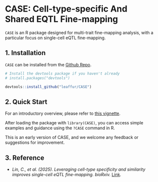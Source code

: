 # CASE: Cell-type-specific And Shared EQTL Fine-mapping

`CASE` is an R package designed for multi-trait fine-mapping analysis, with a particular focus on single-cell eQTL fine-mapping.

## 1. Installation

`CASE` can be installed from the [Github Repo](https://github.com/leaffur/CASE).

``` r
# Install the devtools package if you haven't already
# install.packages("devtools")

devtools::install_github("leaffur/CASE")
```

## 2. Quick Start

For an introductory overview, please refer to [this vignette](https://leaffur.github.io/CASE/articles/Introduction_to_CASE.html).

After loading the package with `library(CASE)`, you can access simple examples and guidance using the `?CASE` command in R.

This is an early version of CASE, and we welcome any feedback or suggestions for improvement.

## 3. Reference

  - *Lin, C., et al. (2025). Leveraging cell-type specificity and similarity improves single-cell eQTL fine-mapping. bioRxiv.* [Link](https://doi.org/10.1101/2025.03.05.641709).

